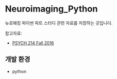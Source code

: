 # Neuroimaging_Python
뉴로해킹 파이썬 파트 스터디 관련 자료를 저장하는 곳입니다.

참고자료:
* [PSYCH 214 Fall 2016](https://bic-berkeley.github.io/psych-214-fall-2016/)

## 개발 환경
* python

